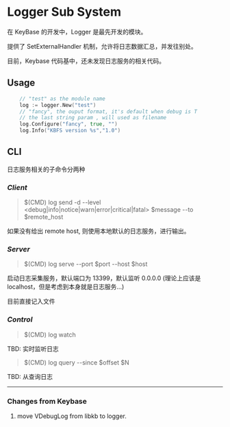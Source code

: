 # Logger Sub System

在 KeyBase 的开发中，Logger 是最先开发的模块。

提供了 SetExternalHandler 机制，允许将日志数据汇总，并发往别处。

目前，Keybase 代码基中，还未发现日志服务的相关代码。

## Usage

```go
    // "test" as the module name
    log := logger.New("test")   
    // "fancy", the ouput format, it's default when debug is T
    // the last string param , will used as filename
    log.Configure("fancy", true, "")    
    log.Info("KBFS version %s","1.0")
```

## CLI

日志服务相关的子命令分两种

### *Client*

> $(CMD) log send -d --level <debug|info|notice|warn|error|critical|fatal> $message --to $remote_host

如果没有给出 remote host, 则使用本地默认的日志服务，进行输出。

### *Server*

> $(CMD) log serve --port $port --host $host 

启动日志采集服务，默认端口为 13399，默认监听 0.0.0.0 (理论上应该是 localhost，但是考虑到本身就是日志服务...)

目前直接记入文件

### *Control*

> $(CMD) log watch

TBD: 实时监听日志

> $(CMD) log query --since $offset $N

TBD: 从查询日志

<hr>

### Changes from Keybase

1. move VDebugLog from libkb to logger.